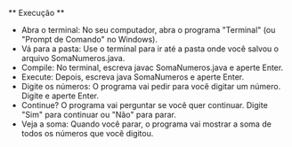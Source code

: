  ** Execução **
      
* Abra o terminal: No seu computador, abra o programa "Terminal" (ou "Prompt de Comando" no Windows).
* Vá para a pasta: Use o terminal para ir até a pasta onde você salvou o arquivo SomaNumeros.java.
* Compile: No terminal, escreva javac SomaNumeros.java e aperte Enter.
* Execute: Depois, escreva java SomaNumeros e aperte Enter.
* Digite os números: O programa vai pedir para você digitar um número. Digite e aperte Enter.
* Continue? O programa vai perguntar se você quer continuar. Digite "Sim" para continuar ou "Não" para parar.
* Veja a soma: Quando você parar, o programa vai mostrar a soma de todos os números que você digitou.
